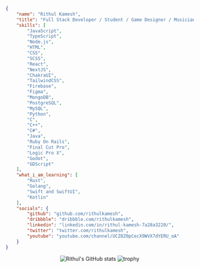 ```json
{
    "name": "Rithul Kamesh",
    "title": "Full Stack Developer / Student / Game Designer / Musician",
    "skills": [
        "JavaScript",
        "TypeScript",
        "Node.js",
        "HTML",
        "CSS",
        "SCSS",
        "React",
        "NextJS",
        "ChakraUI",
        "TailwindCSS",
        "Firebase",
        "Figma",
        "MongoDB",
        "PostgreSQL",
        "MySQL",
        "Python",
        "C",
        "C++",
        "C#",
        "Java",
        "Ruby On Rails",
        "Final Cut Pro",
        "Logic Pro X",
        "Godot",
        "GDScript"
    ],
    "what_i_am_learning": [
        "Rust",
        "Golang",
        "Swift and SwiftUI",
        "Kotlin"
    ],
    "socials": {
        "github": "github.com/rithulkamesh",
        "dribbble": "dribbble.com/rithulkamesh",
        "linkedin": "linkedin.com/in/rithul-kamesh-7a28a3220/",
        "twitter": "twitter.com/rithulkamesh",
        "youtube": "youtube.com/channel/UCZ8Z0pCecX9WVX7dYERU_oA"
    }
}
```

<div align="center">


![Rithul's GitHub stats](https://github-readme-stats.vercel.app/api?username=rithulkamesh&show_icons=true&theme=tokyonight)
 ![trophy](https://github-profile-trophy.vercel.app/?username=rithulkamesh&theme=tokyonight&column=7)
</div>